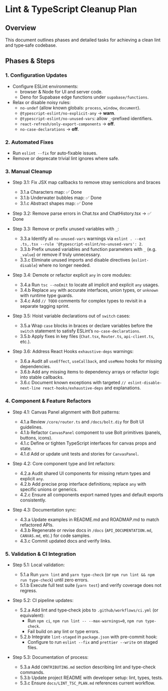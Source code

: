  # Lint & TypeScript Cleanup Plan

 ## Overview
 This document outlines phases and detailed tasks for achieving a clean lint and type‑safe codebase.

 ## Phases & Steps
 
 ### 1. Configuration Updates
 - Configure ESLint environments:
   - browser & Node for UI and server code.
   - Deno for Supabase edge functions under `supabase/functions`.
 - Relax or disable noisy rules:
   - `no-undef` (allow known globals: `process`, `window`, `document`).
   - `@typescript-eslint/no-explicit-any` → **warn**.
   - `@typescript-eslint/no-unused-vars`: allow `_`‑prefixed identifiers.
   - `react-refresh/only-export-components` → **off**.
   - `no-case-declarations` → **off**.

 ### 2. Automated Fixes
 - Run `eslint --fix` for auto‑fixable issues.
 - Remove or deprecate trivial lint ignores where safe.

 ### 3. Manual Cleanup
- Step 3.1: Fix JSX map callbacks to remove stray semicolons and braces
  - 3.1.a Characters map: ✅ Done
  - 3.1.b Underwater bubbles map: ✅ Done
  - 3.1.c Abstract shapes map: ✅ Done
- Step 3.2: Remove parse errors in Chat.tsx and ChatHistory.tsx → ✅ Done
- Step 3.3: Remove or prefix unused variables with `_`:
  - 3.3.a Identify all `no-unused-vars` warnings via `eslint . --ext .ts,.tsx --rule '@typescript-eslint/no-unused-vars': 2`.
  - 3.3.b Prefix unused variables and function parameters with `_` (e.g. `_value`) or remove if truly unnecessary.
  - 3.3.c Eliminate unused imports and disable directives (`eslint-disable`) where no longer needed.

- Step 3.4: Demote or refactor explicit `any` in core modules:
  - 3.4.a Run `tsc --noEmit` to locate all implicit and explicit `any` usages.
  - 3.4.b Replace `any` with accurate interfaces, union types, or `unknown` with runtime type guards.
  - 3.4.c Add `// TODO` comments for complex types to revisit in a separate tagging sprint.

- Step 3.5: Hoist variable declarations out of `switch` cases:
  - 3.5.a Wrap `case` blocks in braces or declare variables before the `switch` statement to satisfy ESLint’s `no-case-declarations`.
  - 3.5.b Apply fixes in key files (`Chat.tsx`, `Router.ts`, `api-client.ts`, etc.).

- Step 3.6: Address React Hooks `exhaustive-deps` warnings:
  - 3.6.a Audit all `useEffect`, `useCallback`, and `useMemo` hooks for missing dependencies.
  - 3.6.b Add any missing items to dependency arrays or refactor logic into stable callbacks.
  - 3.6.c Document known exceptions with targeted `// eslint-disable-next-line react-hooks/exhaustive-deps` and explanations.

 ### 4. Component & Feature Refactors
 - Step 4.1: Canvas Panel alignment with Bolt patterns:
   - 4.1.a Review `/core/router.ts` and `/docs/bolt.diy` for Bolt UI guidelines.
   - 4.1.b Refactor `CanvasPanel` component to use Bolt primitives (panels, buttons, icons).
   - 4.1.c Define or tighten TypeScript interfaces for canvas props and state.
   - 4.1.d Add or update unit tests and stories for `CanvasPanel`.

 - Step 4.2: Core component type and lint refactors:
   - 4.2.a Audit shared UI components for missing return types and explicit `any`.
   - 4.2.b Add precise prop interface definitions; replace `any` with specific unions or generics.
   - 4.2.c Ensure all components export named types and default exports consistently.

 - Step 4.3: Documentation sync:
   - 4.3.a Update examples in README.md and ROADMAP.md to match refactored APIs.
   - 4.3.b Regenerate or revise docs in `/docs` (`API_DOCUMENTATION.md`, `CANVAS.md`, etc.) for code samples.
   - 4.3.c Commit updated docs and verify links.

 ### 5. Validation & CI Integration
 - Step 5.1: Local validation:
   - 5.1.a Run `yarn lint` and `yarn type-check` (or `npm run lint && npm run type-check`) until zero errors.
   - 5.1.b Execute full test suite (`yarn test`) and verify coverage does not regress.

 - Step 5.2: CI pipeline updates:
   - 5.2.a Add lint and type‑check jobs to `.github/workflows/ci.yml` (or equivalent):
     - Run `npm ci`, `npm run lint -- --max-warnings=0`, `npm run type-check`.
     - Fail build on any lint or type errors.
   - 5.2.b Integrate `lint-staged` in `package.json` with pre-commit hook:
     - Configure to run `eslint --fix` and `prettier --write` on staged files.

 - Step 5.3: Documentation of process:
   - 5.3.a Add `CONTRIBUTING.md` section describing lint and type-check commands.
   - 5.3.b Update project README with developer setup: lint, types, tests.
   - 5.3.c Ensure `docs/LINT_TSC_PLAN.md` references current workflow.